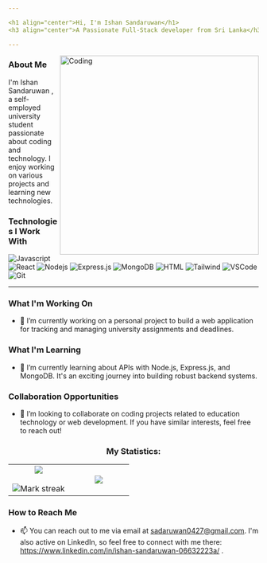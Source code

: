 ```yaml
---

<h1 align="center">Hi, I'm Ishan Sandaruwan</h1>
<h3 align="center">A Passionate Full-Stack developer from Sri Lanka</h3>

---
```

<img align="right" alt="Coding" width="400" src="https://cdn.filestackcontent.com/efbSR18hT5uRKuo0zoMA"/>

### About Me

I'm Ishan Sandaruwan , a self-employed university student passionate about coding and technology. I enjoy working on various projects and learning new technologies.

### Technologies I Work With

![Javascript](https://img.shields.io/badge/Javascript-F0DB4F?style=for-the-badge&labelColor=black&logo=javascript&logoColor=F0DB4F)
![React](https://img.shields.io/badge/-React-61DBFB?style=for-the-badge&labelColor=black&logo=react&logoColor=61DBFB)
![Nodejs](https://img.shields.io/badge/Nodejs-3C873A?style=for-the-badge&labelColor=black&logo=node.js&logoColor=3C873A)
![Express.js](https://img.shields.io/badge/Express.js-000000?style=for-the-badge&logo=express&logoColor=white)
![MongoDB](https://img.shields.io/badge/MongoDB-4EA94B?style=for-the-badge&logo=mongodb&logoColor=white)
![HTML](https://img.shields.io/badge/HTML5-E34F26?style=for-the-badge&logo=html5&logoColor=white)
![Tailwind](https://img.shields.io/badge/Tailwind_CSS-092749?style=for-the-badge&logo=tailwindcss&logoColor=06B6D4&labelColor=000000)
![VSCode](https://img.shields.io/badge/Visual_Studio-0078d7?style=for-the-badge&logo=visual%20studio&logoColor=white)
![Git](https://img.shields.io/badge/Git-F05032?style=for-the-badge&logo=git&logoColor=white)

---
### What I'm Working On

- 🔭 I’m currently working on a personal project to build a web application for tracking and managing university assignments and deadlines.

### What I'm Learning

- 🌱 I’m currently learning about APIs with Node.js, Express.js, and MongoDB. It's an exciting journey into building robust backend systems.

### Collaboration Opportunities

- 👯 I’m looking to collaborate on coding projects related to education technology or web development. If you have similar interests, feel free to reach out!

<h3 align="center">My Statistics:</h3>
<p align="center">
<table align="center">
<tr border="none">
<td width="50%" align="center">
  
  <img  align="center"  src="https://github-readme-stats.vercel.app/api?username=Ishan-Sandaruwan&theme=light&show_icons=true&count_private=true" />
  <br></br>
  <img  title="🔥 Get streak stats for your profile at git.io/streak-stats" alt="Mark streak" src="https://github-readme-streak-stats.herokuapp.com/?user=Ishan-Sandaruwan&theme=light&hide_border=false" /> 
</td>
<td width="50%" align="center">

  <img  align="center"  src="https://github-readme-stats.anuraghazra1.vercel.app/api/top-langs/?username=Ishan-Sandaruwan&theme=light&hide_border=false&no-bg=true&no-frame=true&langs_count=10"/>
  
  </td>
</tr>
</table>

### How to Reach Me

- 📫 You can reach out to me via email at sadaruwan0427@gmail.com. I'm also active on LinkedIn, so feel free to connect with me there: https://www.linkedin.com/in/ishan-sandaruwan-06632223a/  .

